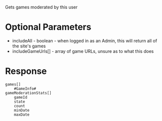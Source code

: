 Gets games moderated by this user

# Optional Parameters
- includeAll - boolean - when logged in as an Admin, this will return all of the site's games
- includeGameUrls[] - array of game URLs, unsure as to what this does

# Response
```
games[]
    #GameInfo#
gameModerationStats[]
    gameId
    state
    count
    minDate
    maxDate
```
